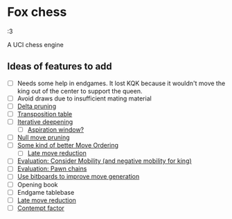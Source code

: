 # Fox chess
:3

A UCI chess engine

## Ideas of features to add
- [ ] Needs some help in endgames. It lost KQK because it wouldn't move the king out of the center to support the queen.
- [ ] Avoid draws due to insufficient mating material
- [ ] [Delta pruning](https://www.chessprogramming.org/Delta_Pruning)
- [ ] [Transposition table](https://www.chessprogramming.org/Transposition_Table)
- [ ] [Iterative deepening](https://www.chessprogramming.org/Iterative_Deepening)
  - [ ] [Aspiration window?](https://www.chessprogramming.org/Aspiration_Windows)
- [ ] [Null move pruning](https://www.chessprogramming.org/Null_Move_Pruning)
- [ ] [Some kind of better Move Ordering](https://www.chessprogramming.org/Move_Ordering)
  - [ ] [Late move reduction](https://www.chessprogramming.org/Late_Move_Reductions)
- [ ] [Evaluation: Consider Mobility (and negative mobility for king)](https://www.chessprogramming.org/Mobility)
- [ ] [Evaluation: Pawn chains](https://www.chessprogramming.org/Connected_Pawns)
- [ ] [Use bitboards to improve move generation](https://www.chessprogramming.org/Bitboards)
- [ ] Opening book
- [ ] Endgame tablebase
- [ ] [Late move reduction](https://www.chessprogramming.org/Late_Move_Reductions)
- [ ] [Contempt factor](https://www.chessprogramming.org/Contempt_Factor)
